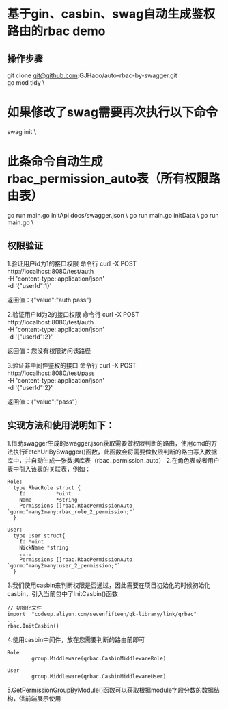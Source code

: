 # 基于gin、casbin、swag自动生成鉴权路由的rbac demo
## 操作步骤
  git clone git@github.com:GJHaoo/auto-rbac-by-swagger.git \
  go mod tidy \

  # 如果修改了swag需要再次执行以下命令
  swag init  \ 

  # 此条命令自动生成rbac_permission_auto表（所有权限路由表）
  go run main.go initApi  docs/swagger.json  \ 
  go run main.go initData \ 
  go run main.go  \ 

## 权限验证
1.验证用户id为1的接口权限
  命令行
    curl -X POST \
    http://localhost:8080/test/auth \
    -H 'content-type: application/json' \
    -d '{"userId":1}'

  返回值：{"value":"auth pass"}

2.验证用户id为2的接口权限
  命令行
    curl -X POST \
    http://localhost:8080/test/auth \
    -H 'content-type: application/json' \
    -d '{"userId":2}'

  返回值：您没有权限访问该路径

3.验证非中间件鉴权的接口
  命令行
  curl -X POST \
    http://localhost:8080/test/pass \
    -H 'content-type: application/json' \
    -d '{"userId":2}'

  返回值：{"value":"pass"}
  



## 实现方法和使用说明如下：
  1.借助swagger生成的swagger.json获取需要做权限判断的路由，使用cmd的方法执行FetchUrlBySwagger()函数，此函数会将需要做权限判断的路由写入数据库中，并自动生成一张数据库表（rbac_permission_auto）
  2.在角色表或者用户表中引入该表的关联表，例如：

    Role:
      type RbacRole struct {
        Id          *uint
        Name        *string                  
        Permissions []rbac.RbacPermissionAuto `gorm:"many2many:rbac_role_2_permission;"`
      }

    User:
      type User struct{
        Id *uint
        NickName *string
        ....
        Permissions []rbac.RbacPermissionAuto `gorm:"many2many:user_2_permission;"`
      }

  3.我们使用casbin来判断权限是否通过，因此需要在项目初始化的时候初始化casbin，引入当前包中了InitCasbin()函数
  
    // 初始化文件
    import	"codeup.aliyun.com/sevenfifteen/qk-library/link/qrbac"
    ...
    rbac.InitCasbin()
    

  4.使用casbin中间件，放在您需要判断的路由前即可
  
    Role
			group.Middleware(qrbac.CasbinMiddlewareRole)

    User
			group.Middleware(qrbac.CasbinMiddlewareUser)
    
  5.GetPermissionGroupByModule()函数可以获取根据module字段分数的数据结构，供前端展示使用

